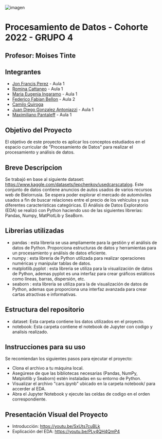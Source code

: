 ![imagen](https://user-images.githubusercontent.com/105946879/197072741-12f37cc2-a7d3-4689-92a7-dbaec292796b.png)

#  Procesamiento de Datos - Cohorte 2022 - GRUPO 4

## Profesor: Moises Tinte

## Integrantes
- [Jon Francis Perez](https://github.com/jfperez-data) - Aula 1
- [Romina Cattaneo](https://github.com/romica44) - Aula 1
- [Maria Eugenia Ingaramo](https://github.com/eugeinga) - Aula 1
- [Federico Fabian Bellon](https://github.com/fedevricobellon) - Aula 2
- [Camilo Quiroga](https://github.com/camiloquirogadev)
- [Juan Diego Gonzalez Antoniazzi](https://github.com/JDGA1997) - Aula 1
- [Maximiliano Pantaleff](https://github.com/Maxi-009) - Aula 1

## Objetivo del Proyecto
El objetivo de este proyecto es aplicar los conceptos estudiados en el espacio curricular de "Procesamiento de Datos" para realizar el procesamiento y análisis de datos.

## Breve Descripcion
Se trabajó en base al siguiente dataset: https://www.kaggle.com/datasets/lepchenkov/usedcarscatalog.
Este conjunto de datos contiene anuncios de autos usados de varios recursos web de Bielorrusia.
Se espera poder explorar el mercado de automóviles usados a fin de buscar relaciones entre el precio de los vehículos y sus diferentes características categóricas. 
El Análisis de Datos Exploratorio (EDA) se realizó con Python haciendo uso de las siguientes librerías: Pandas, Numpy, MatPlotLib y SeaBorn.

## Librerias utilizadas
- pandas : esta libreria se usa ampliamente  para la gestión y el  análisis de datos de Python. Proporciona estructuras de datos y herramientas para un procesamiento y análisis de datos  eficiente.
- numpy : esta libreria de Python utilizada para realizar operaciones numéricas y manipular tablas de datos.
- matplotlib.pyplot  : esta  libreria se utiliza para la  visualización de datos de Python, ademas pyplot es una interfaz para crear gráficos estáticos como  líneas, barras, dispersión, etc.
- seaborn :  esta libreria se utiliza para la de visualización de datos de Python, ademas que proporciona una interfaz avanzada para crear cartas atractivas e informativas.

## Estructura del repositorio
- dataset: Esta carpeta contiene los datos utilizados en el proyecto.
- notebook: Esta carpeta contiene el notebook de Jupyter con codigo y analisis realizado.

## Instrucciones para su uso
Se recomiendan los siguientes pasos para ejecutar el proyecto:
- Clona el archivo a tu máquina local.
- Asegúrese de que las bibliotecas necesarias (Pandas, NumPy, Matplotlib y Seaborn) estén instaladas en su entorno de Python.
- Visualizar el archivo "cars.ipynb" ubicado en la carpeta notebook/ para accerder al EDA.
- Abra el Jupyter Notebook y ejecute las celdas de codigo en el orden correspondiente.

## Presentación Visual del Proyecto
- Introducción: https://youtu.be/SxUts7cuBLk
- Explicación del EDA: https://youtu.be/PLy4QH4QmP4
